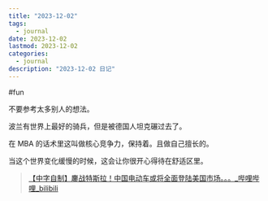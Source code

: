 ```yaml
---
title: "2023-12-02"
tags:
  - journal
date: 2023-12-02
lastmod: 2023-12-02
categories:
  - journal
description: "2023-12-02 日记"
---
```


#fun

不要参考太多别人的想法。

波兰有世界上最好的骑兵，但是被德国人坦克碾过去了。

在 MBA 的话术里这叫做核心竞争力，保持着。且做自己擅长的。

当这个世界变化缓慢的时候，这会让你很开心得待在舒适区里。

> [【中字自制】鏖战特斯拉！中国电动车或将全面登陆美国市场。。。\_哔哩哔哩\_bilibili](https://www.bilibili.com/video/BV1hf4y1K7dN/?vd_source=3f8a7a9cfa796e140d94e90eb3af4c90)
